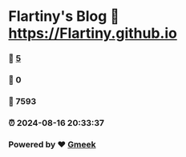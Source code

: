 # Flartiny's Blog :link: https://Flartiny.github.io 
### :page_facing_up: [5](https://Flartiny.github.io/tag.html) 
### :speech_balloon: 0 
### :hibiscus: 7593 
### :alarm_clock: 2024-08-16 20:33:37 
### Powered by :heart: [Gmeek](https://github.com/Meekdai/Gmeek)
